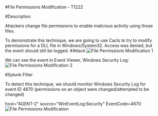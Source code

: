 
#File Permissions Modification - T1222

#Description

Attackers change file permissions to enable malicious activity using those files.

To demonstrate this technique, we are going to use Cacls to try to modify permissions for a DLL file in Windows/System32. Access was denied, but the event should still be logged.
#Attack
![File Permissions Modification 1](https://user-images.githubusercontent.com/36422282/55605146-2498df80-5741-11e9-8de8-4451edfe8794.PNG)

We can see the event in Event Viewer, Windows Security Log:
![File Permissions Modification 2](https://user-images.githubusercontent.com/36422282/55605152-2f537480-5741-11e9-8196-dd38b23ae189.PNG)

#Splunk Filter

To detect this technique, we should monitor Windows Security Log for event ID 4670 (permissions on an object were changed/attempted to be changed)


host="AGENT-2" source="WinEventLog:Security" EventCode=4670
![File Permissions Modification](https://user-images.githubusercontent.com/36422282/55605117-092dd480-5741-11e9-9b61-ad92717f760e.png)
